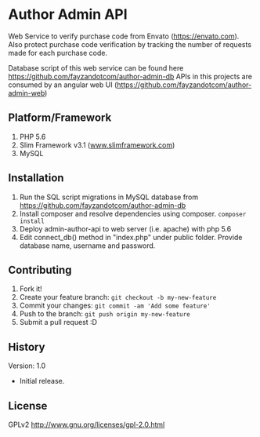 # Author Admin API

Web Service to verify purchase code from Envato (https://envato.com). Also protect purchase code verification by tracking the number of requests made for each purchase code.

Database script of this web service can be found here https://github.com/fayzandotcom/author-admin-db
APIs in this projects are consumed by an angular web UI (https://github.com/fayzandotcom/author-admin-web)

## Platform/Framework

1. PHP 5.6
2. Slim Framework v3.1 (www.slimframework.com)
3. MySQL

## Installation

1. Run the SQL script migrations in MySQL database from https://github.com/fayzandotcom/author-admin-db
2. Install composer and resolve dependencies using composer. `composer install`
3. Deploy admin-author-api to web server (i.e. apache) with php 5.6
4. Edit connect_db() method in "index.php" under public folder. Provide database name, username and password.

## Contributing

1. Fork it!
2. Create your feature branch: `git checkout -b my-new-feature`
3. Commit your changes: `git commit -am 'Add some feature'`
4. Push to the branch: `git push origin my-new-feature`
5. Submit a pull request :D

## History

Version: 1.0
* Initial release.

## License

GPLv2
http://www.gnu.org/licenses/gpl-2.0.html
